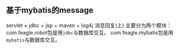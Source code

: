 ## 基于mybatis的message
servlet + jdbc + jsp + maven + log4j 消息回复(上)
主要分为两个模块：com.feagle.robot包是用`jdbc`与数据库交互。
com.feagle.mybatis包是用`mybatis`与数据库交互。
